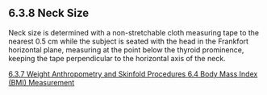 ## 6.3.8 Neck Size

Neck size is determined with a non-stretchable cloth measuring tape to the nearest 0.5 cm while the subject is seated with the head in the Frankfort horizontal plane, measuring at the point below the thyroid prominence, keeping the tape perpendicular to the horizontal axis of the neck.


<div class="center">
<div class="btn-group">
  <a href=":pages_path:/manuals/anthro-skinfold/6-03-07-weight.md" class="btn btn-default">
    <span class="glyphicon glyphicon-chevron-left"></span>
    6.3.7 Weight
  </a>

  <a href=":pages_path:/manuals/anthro-skinfold" class="btn btn-default">
    <span class="glyphicon glyphicon-chevron-up"></span>
    Anthropometry and Skinfold Procedures
  </a>

  <a href=":pages_path:/manuals/anthro-skinfold/6-04-01-age-sex-weight-height.md" class="btn btn-success">
    6.4 Body Mass Index (BMI) Measurement
    <span class="glyphicon glyphicon-chevron-right"></span>
  </a>
</div>
</div>

